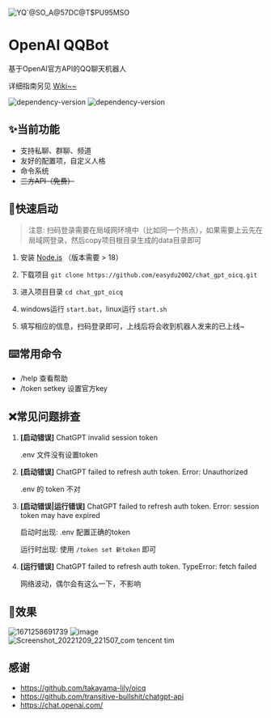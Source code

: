 

![YQ`@SO_A@57DC@T$PU95MSO](https://user-images.githubusercontent.com/59076088/208228558-797a6bca-c794-4173-8d0d-176f8e9d90d6.png)


# OpenAI QQBot

基于OpenAI官方API的QQ聊天机器人



详细指南另见 [Wiki~~](https://github.com/easydu2002/chat_gpt_oicq/wiki)



<img src="https://img.shields.io/github/repo-size/easydu2002/chat_gpt_oicq" alt="dependency-version" /> <img src="https://img.shields.io/github/package-json/dependency-version/easydu2002/chat_gpt_oicq/openai?color=black" alt="dependency-version" />




## ✨当前功能

- 支持私聊、群聊、频道
- 友好的配置项，自定义人格
- 命令系统
- ~~三方API（免费）~~



## 🚀快速启动

> 注意: 扫码登录需要在局域网环境中（比如同一个热点），如果需要上云先在局域网登录，然后copy项目根目录生成的data目录即可

1. 安装 [Node.js](https://nodejs.org/en/) （版本需要 > 18）

2. 下载项目 `git clone https://github.com/easydu2002/chat_gpt_oicq.git`

3. 进入项目目录 `cd chat_gpt_oicq`

4.  windows运行 `start.bat`，linux运行 `start.sh`

5. 填写相应的信息，扫码登录即可，上线后将会收到机器人发来的已上线~ 

   

## ⌨️常用命令

- /help 查看帮助
- /token setkey 设置官方key




## ❌常见问题排查

1. **[启动错误]**  ChatGPT invalid session token

   .env 文件没有设置token


2. **[启动错误]** ChatGPT failed to refresh auth token. Error: Unauthorized

   .env 的 token 不对 

3. **[启动错误|运行错误]** ChatGPT failed to refresh auth token. Error: session token may have expired

   启动时出现: .env 配置正确的token

   运行时出现: 使用 `/token set 新token` 即可

4. **[运行错误]**  ChatGPT failed to refresh auth token. TypeError: fetch failed

   网络波动，偶尔会有这么一下，不影响



## 👀效果
![1671258691739](https://user-images.githubusercontent.com/59076088/208228888-12230387-b802-49e0-9872-3b220f4e8ddf.png)
![image](https://user-images.githubusercontent.com/59076088/206843285-9fdf53e6-a0c7-4432-89b4-75f56104affc.png)
![Screenshot_20221209_221507_com tencent tim](https://user-images.githubusercontent.com/59076088/206724421-b77ba55a-6428-4cd0-932f-22559d5677c1.jpg)



## 感谢

- https://github.com/takayama-lily/oicq
- https://github.com/transitive-bullshit/chatgpt-api
- https://chat.openai.com/
